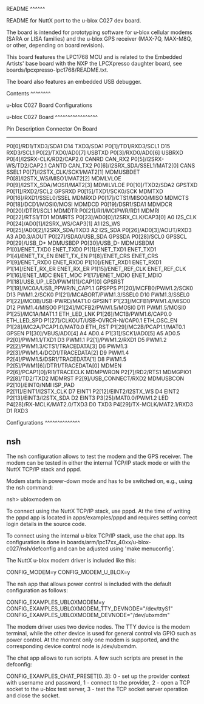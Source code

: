 README \^\^\^\^\^\^

README for NuttX port to the u-blox C027 dev board.

The board is intended for prototyping software for u-blox cellular
modems (SARA or LISA families) and the u-blox GPS receiver (MAX-7Q,
MAX-M8Q, or other, depending on board revision).

This board features the LPC1768 MCU and is related to the Embedded
Artists' base board with the NXP the LPCXpresso daughter board, see
boards/lpcxpresso-lpc1768/README.txt.

The board also features an embedded USB debugger.

Contents \^\^\^\^\^\^\^\^

u-blox C027 Board Configurations

u-blox C027 Board \^\^\^\^\^\^\^\^\^\^\^\^\^\^\^\^\^

  Pin Description                             Connector   On Board
  ------------------------------------------- ----------- ----------------
  P0\[0\]/RD1/TXD3/SDA1                       D14         TXD3/SDA1
  P0\[1\]/TD1/RXD3/SCL1                       D15         RXD3/SCL1
  P0\[2\]/TXD0/AD0\[7\]                                   USBTXD
  P0\[3\]/RXD0/AD0\[6\]                                   USBRXD
  P0\[4\]/I2SRX-CLK/RD2/CAP2.0                CANRD       CAN\_RX2
  P0\[5\]/I2SRX-WS/TD2/CAP2.1                 CANTD       CAN\_TX2
  P0\[6\]/I2SRX\_SDA/SSEL1/MAT2\[0\]          CANS        SSEL1
  P0\[7\]/I2STX\_CLK/SCK1/MAT2\[1\]                       MDMUSBDET
  P0\[8\]/I2STX\_WS/MISO1/MAT2\[2\]                       MDMLVLOE
  P0\[9\]/I2STX\_SDA/MOSI1/MAT2\[3\]                      MDMILVLOE
  P0\[10\]/TXD2/SDA2                                      GPSTXD
  P0\[11\]/RXD2/SCL2                                      GPSRXD
  P0\[15\]/TXD1/SCK0/SCK                                  MDMTXD
  P0\[16\]/RXD1/SSEL0/SSEL                                MDMRXD
  P0\[17\]/CTS1/MISO0/MISO                                MDMCTS
  P0\[18\]/DCD1/MOSI0/MOSI                                MDMDCD
  P0\[19\]/DSR1/SDA1                                      MDMDCR
  P0\[20\]/DTR1/SCL1                                      MDMDTR
  P0\[21\]/RI1/MCIPWR/RD1                                 MDMRI
  P0\[22\]/RTS1/TD1                                       MDMRTS
  P0\[23\]/AD0\[0\]/I2SRX\_CLK/CAP3\[0\]      A0          I2S\_CLK
  P0\[24\]/AD0\[1\]/I2SRX\_WS/CAP3\[1\]       A1          I2S\_WS
  P0\[25\]/AD0\[2\]/I2SRX\_SDA/TXD3           A2          I2S\_SDA
  P0\[26\]/AD0\[3\]/AOUT/RXD3                 A3          AD0.3/AOUT
  P0\[27\]/SDA0/USB\_SDA                                  GPSSDA
  P0\[28\]/SCL0                                           GPSSCL
  P0\[29\]/USB\_D+                                        MDMUSBDP
  P0\[30\]/USB\_D-                                        MDMUSBDM
  P1\[0\]/ENET\_TXD0                                      ENET\_TXD0
  P1\[1\]/ENET\_TXD1                                      ENET\_TXD1
  P1\[4\]/ENET\_TX\_EN                                    ENET\_TX\_EN
  P1\[8\]/ENET\_CRS                                       ENET\_CRS
  P1\[9\]/ENET\_RXD0                                      ENET\_RXD0
  P1\[10\]/ENET\_RXD1                                     ENET\_RXD1
  P1\[14\]/ENET\_RX\_ER                                   ENET\_RX\_ER
  P1\[15\]/ENET\_REF\_CLK                                 ENET\_REF\_CLK
  P1\[16\]/ENET\_MDC                                      ENET\_MDC
  P1\[17\]/ENET\_MDIO                                     ENET\_MDIO
  P1\[18\]/USB\_UP\_LED/PWM1\[1\]/CAP1\[0\]               GPSRST
  P1\[19\]/MC0A/USB\_PPWR/N\_CAP1.1                       GPSPPS
  P1\[20\]/MCFB0/PWM1.2/SCK0                  D13         PWM1.2/SCK0
  P1\[21\]/MCABORT/PWM1.3/SSEL0               D10         PWM1.3/SSEL0
  P1\[22\]/MC0B/USB-PWRD/MAT1.0                           GPSINT
  P1\[23\]/MCFB1/PWM1.4/MISO0                 D12         PWM1.4/MISO0
  P1\[24\]/MCFB2/PWM1.5/MOSI0                 D11         PWM1.5/MOSI0
  P1\[25\]/MC1A/MAT1.1                                    ETH\_LED\_LNK
  P1\[26\]/MC1B/PWM1.6/CAP0.0                             ETH\_LED\_SPD
  P1\[27\]/CLKOUT/USB-OVRCR-N/CAP0.1                      ETH\_OSC\_EN
  P1\[28\]/MC2A/PCAP1.0/MAT0.0                            ETH\_RST
  P1\[29\]/MC2B/PCAP1.1/MAT0.1                            GPSEN
  P1\[30\]/VBUS/AD0\[4\]                      A4          AD0.4
  P1\[31\]/SCK1/AD0\[5\]                      A5          AD0.5
  P2\[0\]/PWM1.1/TXD1                         D3          PWM1.1
  P2\[1\]/PWM1.2/RXD1                         D5          PWM1.2
  P2\[2\]/PWM1.3/CTS1/TRACEDATA\[3\]          D6          PWM1.3
  P2\[3\]/PWM1.4/DCD1/TRACEDATA\[2\]          D9          PWM1.4
  P2\[4\]/PWM1.5/DSR1/TRACEDATA\[1\]          D8          PWM1.5
  P2\[5\]/PWM1\[6\]/DTR1/TRACEDATA\[0\]                   MDMEN
  P2\[6\]/PCAP1\[0\]/RI1/TRACECLK                         MDMPWRON
  P2\[7\]/RD2/RTS1                                        MDMGPIO1
  P2\[8\]/TD2/TXD2                                        MDMRST
  P2\[9\]/USB\_CONNECT/RXD2                               MDMUSBCON
  P2\[10\]/EINT0/NMI                          ISP\_PAD    
  P2\[11\]/EINT1/I2STX\_CLK                   D7          EINT1
  P2\[12\]/EINT2/I2STX\_WS                    D4          EINT2
  P2\[13\]/EINT3/I2STX\_SDA                   D2          EINT3
  P3\[25\]/MAT0.0/PWM1.2                                  LED
  P4\[28\]/RX-MCLK/MAT2.0/TXD3                D0          TXD3
  P4\[29\]/TX-MCLK/MAT2.1/RXD3                D1          RXD3

Configurations \^\^\^\^\^\^\^\^\^\^\^\^\^\^

nsh
---

The nsh configuration allows to test the modem and the GPS receiver. The
modem can be tested in either the internal TCP/IP stack mode or with the
NuttX TCP/IP stack and pppd.

Modem starts in power-down mode and has to be switched on, e.g., using
the nsh command:

nsh\> ubloxmodem on

To connect using the NuttX TCP/IP stack, use pppd. At the time of
writing the pppd app is located in apps/examples/pppd and requires
setting correct login details in the source code.

To connect using the internal u-blox TCP/IP stack, use the chat app. Its
configuration is done in
boards/arm/lpc17xx\_40xx/u-blox-c027/nsh/defconfig and can be adjusted
using 'make menuconfig'.

The NuttX u-blox modem driver is included like this:

CONFIG\_MODEM=y CONFIG\_MODEM\_U\_BLOX=y

The nsh app that allows power control is included with the default
configuration as follows:

CONFIG\_EXAMPLES\_UBLOXMODEM=y
CONFIG\_EXAMPLES\_UBLOXMODEM\_TTY\_DEVNODE="/dev/ttyS1"
CONFIG\_EXAMPLES\_UBLOXMODEM\_DEVNODE="/dev/ubxmdm"

The modem driver uses two device nodes. The TTY device is the modem
terminal, while the other device is used for general control via GPIO
such as power control. At the moment only one modem is supported, and
the corresponding device control node is /dev/ubxmdm.

The chat app allows to run scripts. A few such scripts are preset in the
defconfig:

CONFIG\_EXAMPLES\_CHAT\_PRESET\[0..3\]: 0 - set up the provider context
with username and password, 1 - connect to the provider, 2 - open a TCP
socket to the u-blox test server, 3 - test the TCP socket server
operation and close the socket.
